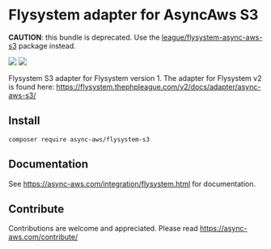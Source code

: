 # Flysystem adapter for AsyncAws S3

**CAUTION**: this bundle is deprecated. Use the
[league/flysystem-async-aws-s3](https://packagist.org/packages/league/flysystem-async-aws-s3)
package instead.

![](https://github.com/async-aws/flysystem-s3/workflows/Tests/badge.svg?branch=master)
![](https://github.com/async-aws/flysystem-s3/workflows/BC%20Check/badge.svg?branch=master)

Flysystem S3 adapter for Flysystem version 1. The adapter for Flysystem v2 is found
here: https://flysystem.thephpleague.com/v2/docs/adapter/async-aws-s3/

## Install

```cli
composer require async-aws/flysystem-s3
```

## Documentation

See https://async-aws.com/integration/flysystem.html for documentation.

## Contribute

Contributions are welcome and appreciated. Please read https://async-aws.com/contribute/
